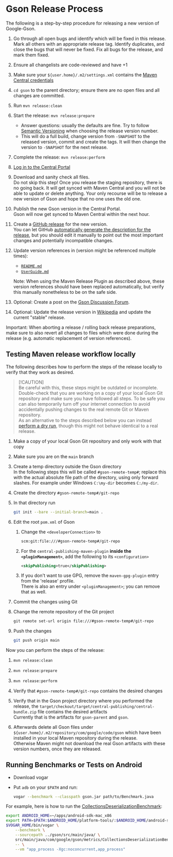 # Gson Release Process

The following is a step-by-step procedure for releasing a new version of Google-Gson.

1. Go through all open bugs and identify which will be fixed in this release. Mark all others with an appropriate release tag. Identify duplicates, and close the bugs that will never be fixed. Fix all bugs for the release, and mark them fixed.
1. Ensure all changelists are code-reviewed and have +1
1. Make sure your `${user.home}/.m2/settings.xml` contains the [Maven Central credentials](https://central.sonatype.org/publish/publish-portal-maven/#credentials)
1. `cd gson` to the parent directory; ensure there are no open files and all changes are committed.
1. Run `mvn release:clean`
1. Start the release: `mvn release:prepare`
    - Answer questions: usually the defaults are fine. Try to follow [Semantic Versioning](https://semver.org/) when choosing the release version number.
    - This will do a full build, change version from `-SNAPSHOT` to the released version, commit and create the tags. It will then change the version to `-SNAPSHOT` for the next release.
1. Complete the release: `mvn release:perform`
1. [Log in to the Central Portal](https://central.sonatype.com/)
1. Download and sanity check all files.\
   Do not skip this step! Once you release the staging repository, there is no going back. It will get synced with Maven Central and you will not be able to update or delete anything. Your only recourse will be to release a new version of Gson and hope that no one uses the old one.
1. Publish the new Gson version in the Central Portal.\
   Gson will now get synced to Maven Central within the next hour.
1. Create a [GitHub release](https://github.com/google/gson/releases) for the new version.\
   You can let GitHub [automatically generate the description for the release](https://docs.github.com/en/repositories/releasing-projects-on-github/automatically-generated-release-notes), but you should edit it manually to point out the most important changes and potentially incompatible changes.
1. Update version references in (version might be referenced multiple times):
    - [`README.md`](README.md)
    - [`UserGuide.md`](UserGuide.md)

    Note: When using the Maven Release Plugin as described above, these version references should have been replaced automatically, but verify this manually nonetheless to be on the safe side.
1. Optional: Create a post on the [Gson Discussion Forum](https://groups.google.com/group/google-gson).
1. Optional: Update the release version in [Wikipedia](https://en.wikipedia.org/wiki/Gson) and update the current "stable" release.

Important: When aborting a release / rolling back release preparations, make sure to also revert all changes to files which were done during the release (e.g. automatic replacement of version references).

## Testing Maven release workflow locally

The following describes how to perform the steps of the release locally to verify that they work as desired.

> [!CAUTION]\
> Be careful with this, these steps might be outdated or incomplete. Double-check that you are working on a copy of your local Gson Git repository and make sure you have followed all steps. To be safe you can also temporarily turn off your internet connection to avoid accidentally pushing changes to the real remote Git or Maven repository.\
> As an alternative to the steps described below you can instead [perform a dry run](https://maven.apache.org/maven-release/maven-release-plugin/usage.html#do-a-dry-run), though this might not behave identical to a real release.

1. Make a copy of your local Gson Git repository and only work with that copy
1. Make sure you are on the `main` branch
1. Create a temp directory outside the Gson directory\
   In the following steps this will be called `#gson-remote-temp#`; replace this with the actual absolute file path of the directory, using only forward slashes. For example under Windows `C:\my-dir` becomes `C:/my-dir`.
1. Create the directory `#gson-remote-temp#/git-repo`
1. In that directory run

    ```sh
    git init --bare --initial-branch=main .
    ```

1. Edit the root `pom.xml` of Gson
    1. Change the `<developerConnection>` to

       ```txt
       scm:git:file:///#gson-remote-temp#/git-repo
       ```

    1. For the `central-publishing-maven-plugin` **inside the `<pluginManagement>`**, add the following to its `<configuration>`

       ```xml
       <skipPublishing>true</skipPublishing>
       ```

    1. If you don't want to use GPG, remove the `maven-gpg-plugin` entry from the 'release' profile.\
       There is also an entry under `<pluginManagement>`; you can remove that as well.
1. Commit the changes using Git
1. Change the remote repository of the Git project

    <!-- Uses `txt` instead of `sh` to avoid the `#` being highlighted in some way -->
    ```txt
    git remote set-url origin file:///#gson-remote-temp#/git-repo
    ```

1. Push the changes

    ```sh
    git push origin main
    ```

Now you can perform the steps of the release:

1. ```sh
   mvn release:clean
   ```

1. ```sh
   mvn release:prepare
   ```

1. ```sh
   mvn release:perform
   ```

1. Verify that `#gson-remote-temp#/git-repo` contains the desired changes
1. Verify that in the Gson project directory where you performed the release, the `target/checkout/target/central-publishing/central-bundle.zip` file contains the desired artifacts\
   Currently that is the artifacts for `gson-parent` and `gson`.
1. Afterwards delete all Gson files under `${user.home}/.m2/repository/com/google/code/gson` which have been installed in your local Maven repository during the release.\
   Otherwise Maven might not download the real Gson artifacts with these version numbers, once they are released.

## Running Benchmarks or Tests on Android

* Download vogar
* Put `adb` on your `$PATH` and run:

  ```bash
  vogar --benchmark --classpath gson.jar path/to/Benchmark.java
  ```

For example, here is how to run the [CollectionsDeserializationBenchmark](gson/src/main/java/com/google/gson/metrics/CollectionsDeserializationBenchmark.java):

```bash
export ANDROID_HOME=~/apps/android-sdk-mac_x86
export PATH=$PATH:$ANDROID_HOME/platform-tools/:$ANDROID_HOME/android-sdk-mac_x86/tools/
$VOGAR_HOME/bin/vogar \
    --benchmark \
    --sourcepath ../gson/src/main/java/ \
    src/main/java/com/google/gson/metrics/CollectionsDeserializationBenchmark.java \
    -- \
    --vm "app_process -Xgc:noconcurrent,app_process"
```
